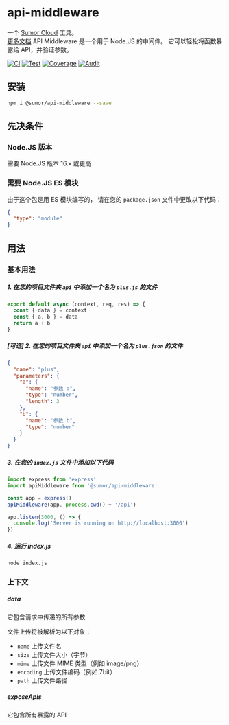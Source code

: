 # api-middleware

一个 [Sumor Cloud](https://sumor.cloud) 工具。  
[更多文档](https://sumor.cloud/api-middleware)
API Middleware 是一个用于 Node.JS 的中间件。
它可以轻松将函数暴露给 API，并验证参数。

[![CI](https://github.com/sumor-cloud/api-middleware/actions/workflows/ci.yml/badge.svg)](https://github.com/sumor-cloud/api-middleware/actions/workflows/ci.yml)
[![Test](https://github.com/sumor-cloud/api-middleware/actions/workflows/ut.yml/badge.svg)](https://github.com/sumor-cloud/api-middleware/actions/workflows/ut.yml)
[![Coverage](https://github.com/sumor-cloud/api-middleware/actions/workflows/coverage.yml/badge.svg)](https://github.com/sumor-cloud/api-middleware/actions/workflows/coverage.yml)
[![Audit](https://github.com/sumor-cloud/api-middleware/actions/workflows/audit.yml/badge.svg)](https://github.com/sumor-cloud/api-middleware/actions/workflows/audit.yml)

## 安装

```bash
npm i @sumor/api-middleware --save
```

## 先决条件

### Node.JS 版本

需要 Node.JS 版本 16.x 或更高

### 需要 Node.JS ES 模块

由于这个包是用 ES 模块编写的，
请在您的 `package.json` 文件中更改以下代码：

```json
{
  "type": "module"
}
```

## 用法

### 基本用法

##### 1. 在您的项目文件夹 `api` 中添加一个名为 `plus.js` 的文件

```js
export default async (context, req, res) => {
  const { data } = context
  const { a, b } = data
  return a + b
}
```

##### [可选] 2. 在您的项目文件夹 `api` 中添加一个名为 `plus.json` 的文件

```json
{
  "name": "plus",
  "parameters": {
    "a": {
      "name": "参数 a",
      "type": "number",
      "length": 3
    },
    "b": {
      "name": "参数 b",
      "type": "number"
    }
  }
}
```

##### 3. 在您的 `index.js` 文件中添加以下代码

```javascript
import express from 'express'
import apiMiddleware from '@sumor/api-middleware'

const app = express()
apiMiddleware(app, process.cwd() + '/api')

app.listen(3000, () => {
  console.log('Server is running on http://localhost:3000')
})
```

##### 4. 运行 index.js

```bash
node index.js
```

### 上下文

##### data

它包含请求中传递的所有参数

文件上传将被解析为以下对象：

- `name` 上传文件名
- `size` 上传文件大小（字节）
- `mime` 上传文件 MIME 类型（例如 image/png）
- `encoding` 上传文件编码（例如 7bit）
- `path` 上传文件路径

##### exposeApis

它包含所有暴露的 API
